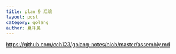 ```yaml
---
title: plan 9 汇编
layout: post
category: golang
author: 夏泽民
---
```

https://github.com/cch123/golang-notes/blob/master/assembly.md


<!-- more -->
